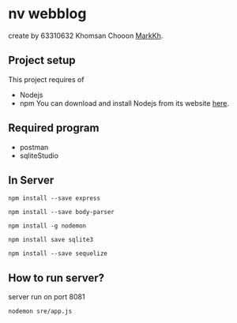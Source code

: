 # nv webblog
create by 63310632 Khomsan Chooon [MarkKh](https://github.com/MarkKh).

## Project setup
This project requires of
- Nodejs
- npm 
You can download and install Nodejs from its website [here](https://nodejs.org/).

## Required program
- postman
- sqliteStudio

## In Server
```
npm install --save express
```
```
npm install --save body-parser
```
```
npm install -g nodemon
```
```
npm install save sqlite3
```
```
npm install --save sequelize
```

## How to run server?
server run on port 8081
```
nodemon sre/app.js
```
